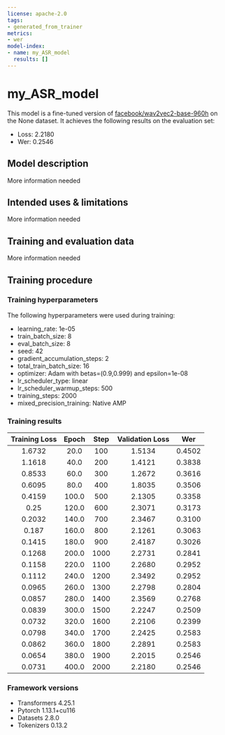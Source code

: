```yaml
---
license: apache-2.0
tags:
- generated_from_trainer
metrics:
- wer
model-index:
- name: my_ASR_model
  results: []
---
```


<!-- This model card has been generated automatically according to the information the Trainer had access to. You
should probably proofread and complete it, then remove this comment. -->

# my_ASR_model

This model is a fine-tuned version of [facebook/wav2vec2-base-960h](https://huggingface.co/facebook/wav2vec2-base-960h) on the None dataset.
It achieves the following results on the evaluation set:
- Loss: 2.2180
- Wer: 0.2546

## Model description

More information needed

## Intended uses & limitations

More information needed

## Training and evaluation data

More information needed

## Training procedure

### Training hyperparameters

The following hyperparameters were used during training:
- learning_rate: 1e-05
- train_batch_size: 8
- eval_batch_size: 8
- seed: 42
- gradient_accumulation_steps: 2
- total_train_batch_size: 16
- optimizer: Adam with betas=(0.9,0.999) and epsilon=1e-08
- lr_scheduler_type: linear
- lr_scheduler_warmup_steps: 500
- training_steps: 2000
- mixed_precision_training: Native AMP

### Training results

| Training Loss | Epoch | Step | Validation Loss | Wer    |
|:-------------:|:-----:|:----:|:---------------:|:------:|
| 1.6732        | 20.0  | 100  | 1.5134          | 0.4502 |
| 1.1618        | 40.0  | 200  | 1.4121          | 0.3838 |
| 0.8533        | 60.0  | 300  | 1.2672          | 0.3616 |
| 0.6095        | 80.0  | 400  | 1.8035          | 0.3506 |
| 0.4159        | 100.0 | 500  | 2.1305          | 0.3358 |
| 0.25          | 120.0 | 600  | 2.3071          | 0.3173 |
| 0.2032        | 140.0 | 700  | 2.3467          | 0.3100 |
| 0.187         | 160.0 | 800  | 2.1261          | 0.3063 |
| 0.1415        | 180.0 | 900  | 2.4187          | 0.3026 |
| 0.1268        | 200.0 | 1000 | 2.2731          | 0.2841 |
| 0.1158        | 220.0 | 1100 | 2.2680          | 0.2952 |
| 0.1112        | 240.0 | 1200 | 2.3492          | 0.2952 |
| 0.0965        | 260.0 | 1300 | 2.2798          | 0.2804 |
| 0.0857        | 280.0 | 1400 | 2.3569          | 0.2768 |
| 0.0839        | 300.0 | 1500 | 2.2247          | 0.2509 |
| 0.0732        | 320.0 | 1600 | 2.2106          | 0.2399 |
| 0.0798        | 340.0 | 1700 | 2.2425          | 0.2583 |
| 0.0862        | 360.0 | 1800 | 2.2891          | 0.2583 |
| 0.0654        | 380.0 | 1900 | 2.2015          | 0.2546 |
| 0.0731        | 400.0 | 2000 | 2.2180          | 0.2546 |


### Framework versions

- Transformers 4.25.1
- Pytorch 1.13.1+cu116
- Datasets 2.8.0
- Tokenizers 0.13.2
